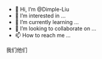 - 👋 Hi, I’m @Dimple-Liu
- 👀 I’m interested in ...
- 🌱 I’m currently learning ...
- 💞️ I’m looking to collaborate on ...
- 📫 How to reach me ...

<!---
Dimple-Liu/Dimple-Liu is a ✨ special ✨ repository because its `README.md` (this file) appears on your GitHub profile.
You can click the Preview link to take a look at your changes.
--->我们他们

